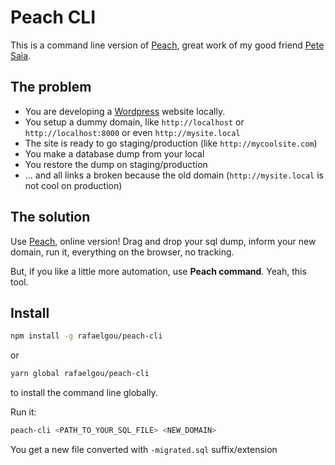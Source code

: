 # Peach CLI

This is a command line version of [Peach](http://psaia.github.com/Peach/), 
great work of my good friend [Pete Saia](https://github.com/psaia).

## The problem

- You are developing a [Wordpress](https://wordpress.org) website locally.
- You setup a dummy domain, like `http://localhost` or `http://localhost:8000`
or even `http://mysite.local`
- The site is ready to go staging/production (like `http://mycoolsite.com`)
- You make a database dump from your local
- You restore the dump on staging/production 
- ... and all links a broken because the old domain (`http://mysite.local` is not cool on production)

## The solution

Use [Peach](http://psaia.github.com/Peach/), online version! Drag and drop your sql dump, inform your new domain, run it, everything on the browser, no tracking.

But, if you like a little more automation, use **Peach command**. Yeah, this tool.

## Install

```bash
npm install -g rafaelgou/peach-cli
```

or 

```bash
yarn global rafaelgou/peach-cli
```

to install the command line globally.

Run it:

```bash
peach-cli <PATH_TO_YOUR_SQL_FILE> <NEW_DOMAIN>
```

You get a new file converted with `-migrated.sql` suffix/extension
